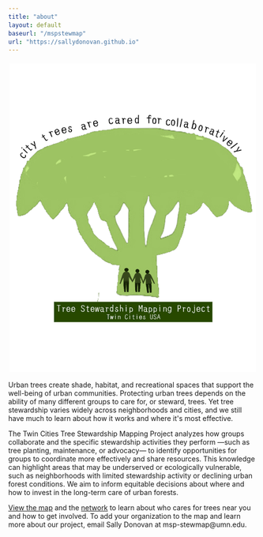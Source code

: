 ```yaml
---
title: "about"
layout: default
baseurl: "/mspstewmap"
url: "https://sallydonovan.github.io"
---
```


<div style="text-align: center; margin-top: 20px;">
  <img src="assets/stewmap_logo.png" alt="STEWMAP logo" style="width: 500px;" />
</div>

<div style="width: 500px; margin: 0 auto; text-align: left; padding-right: 10px;">
  <p>
    Urban trees create shade, habitat, and recreational spaces that support the well-being of urban communities. Protecting urban trees depends on the ability of many different groups to care for, or steward, trees. Yet tree stewardship varies widely across neighborhoods and cities, and we still have much to learn about how it works and where it's most effective.
  </p>
  <p>
    The Twin Cities Tree Stewardship Mapping Project analyzes how groups collaborate and the specific stewardship activities they perform —such as tree planting, maintenance, or advocacy— to identify opportunities for groups to coordinate more effectively and share resources. This knowledge can highlight areas that may be underserved or ecologically vulnerable, such as neighborhoods with limited stewardship activity or declining urban forest conditions. We aim to inform equitable decisions about where and how to invest in the long-term care of urban forests.
  </p>
  <p>
    <a href="{{ site.baseurl }}/map">View the map</a> and the <a href="{{ site.baseurl }}/network">network</a> to learn about who cares for trees near you and how to get involved. To add your organization to the map and learn more about our project, email Sally Donovan at msp-stewmap@umn.edu.
  </p>
</div>
